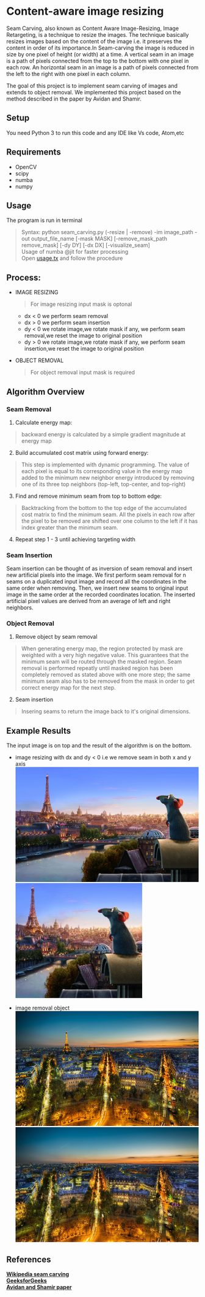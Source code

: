 
# Content-aware image resizing

Seam Carving, also known as Content Aware Image-Resizing, Image Retargeting, is a technique to resize the images. The technique basically resizes images based on the content of the image i.e. it preserves the content in order of its importance.In Seam-carving the image is reduced in size by one pixel of height (or width) at a time. A vertical seam in an image is a path of pixels connected from the top to the bottom with one pixel in each row. An horizontal seam in an image is a path of pixels connected from the left to the right with one pixel in each column.    
    
The goal of this project is to implement seam carving of images and extends to object removal. We implemented this project based on the method described in the paper by Avidan and Shamir.

## Setup    

You need Python 3 to run this code and any IDE like Vs code, Atom,etc   

## Requirements

- OpenCV
- scipy
- numba
- numpy

## Usage

The program is run in terminal   
>Syntax: python seam_carving.py (-resize | -remove) -im image_path -out output_file_name [-mask MASK] [-remove_mask_path remove_mask] [-dy DY] [-dx DX] [-visualize_seam]      
> Usage of numba @jit for faster processing      
Open [usage.tx](usage.tx) and follow the procedure

## Process:

- IMAGE RESIZING   
   > For image resizing input mask is optonal
    - dx < 0 we perform seam removal
    - dx > 0 we perform seam insertion
    - dy < 0 we rotate image,we rotate mask if any, we perform seam removal,we reset the image to original position
    - dy > 0 we rotate image,we rotate mask if any, we perform seam insertion,we reset the image to original position

- OBJECT REMOVAL   
    > For object removal input mask is required

## Algorithm Overview

### Seam Removal

1. Calculate energy map:
> backward energy is calculated by a simple gradient magnitude at energy map
2. Build accumulated cost matrix using forward energy:
> This step is implemented with dynamic programming. The value of each pixel is equal to its corresponding value in the energy map added to the minimum new neighbor energy introduced by removing one of its three top neighbors (top-left, top-center, and top-right)
3. Find and remove minimum seam from top to bottom edge:
> Backtracking from the bottom to the top edge of the accumulated cost matrix to find the minimum seam. All the pixels in each row after the pixel to be removed are shifted over one column to the left if it has index greater than the minimum seam.
4. Repeat step 1 - 3 until achieving targeting width


### Seam Insertion

Seam insertion can be thought of as inversion of seam removal and insert new artificial pixels into the image. We first perform seam removal for n seams on a duplicated input image and record all the coordinates in the same order when removing. Then, we insert new seams to original input image in the same order at the recorded coordinates location. The inserted artificial pixel values are derived from an average of left and right neighbors.


### Object Removal

1. Remove object by seam removal

> When generating energy map, the region protected by mask are weighted with a very high negative value. This guarantees that the minimum seam will be routed through the masked region. Seam removal is performed repeatly until masked region has been completely removed as stated above with one more step; the same minimum seam also has to be removed from the mask in order to get correct energy map for the next step.
2. Seam insertion
> Insering seams to return the image back to it's original dimensions.

## Example Results

The input image is on top and the result of the algorithm is on the bottom.
- image resizing with dx and dy < 0 i.e we remove seam in both x and y axis
<img src="images/ratatouille.jpg" height="300"> <img src="out_images/imge_resize_wxnyn.jpg" height="300">

- image removal object     
<img src="images/tour_eiffel.jpg" height="300"> <img src="out_images/obj_remove.jpg" height="300">

## References

**[Wikipedia seam carving](https://en.wikipedia.org/wiki/Seam_carving)**    
**[GeeksforGeeks](https://www.geeksforgeeks.org/image-resizing-using-seam-carving-using-opencv-in-python/?ref=gcse)**   
**[Avidan and Shamir paper](http://graphics.cs.cmu.edu/courses/15-463/2007_fall/hw/proj2/imret.pdf)**

